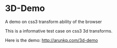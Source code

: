 3D-Demo
=======

A demo on css3 transform ability of the browser

This is a informative test case on css3 3d transforms. 

Here is the demo: http://arunkp.com/3d-demo 
